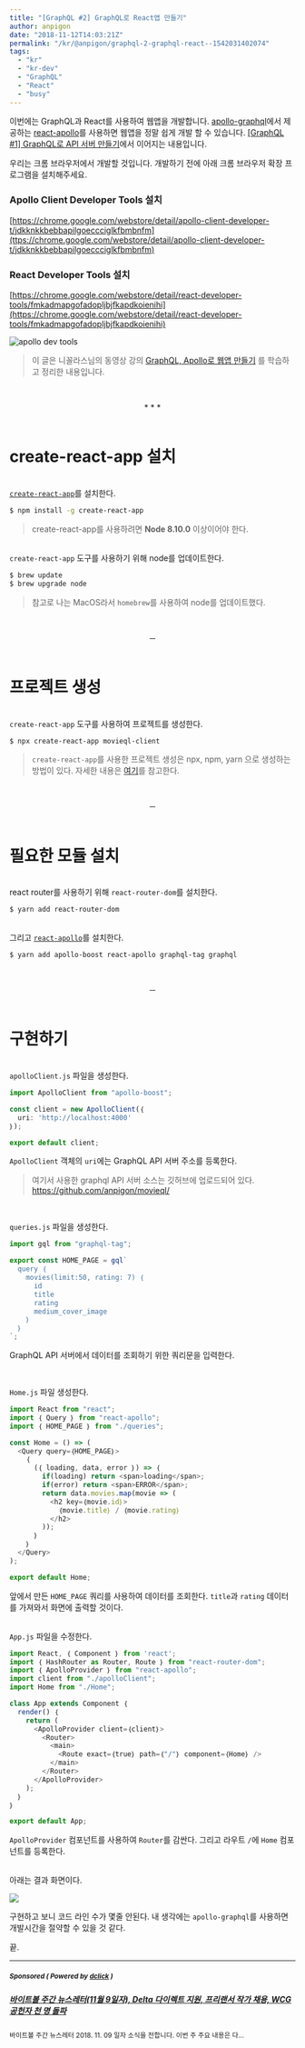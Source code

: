 ```yaml
---
title: "[GraphQL #2] GraphQL로 React앱 만들기"
author: anpigon
date: "2018-11-12T14:03:21Z"
permalink: "/kr/@anpigon/graphql-2-graphql-react--1542031402074"
tags:
  - "kr"
  - "kr-dev"
  - "GraphQL"
  - "React"
  - "busy"
---
```

이번에는 GraphQL과 React를 사용하여 웹앱을 개발합니다. [apollo-graphql](https://www.apollographql.com/docs/react/)에서 제공하는 [react-apollo](https://github.com/apollographql/react-apollo)를 사용하면 웹앱을 정말 쉽게 개발 할 수 있습니다. [[GraphQL #1] GraphQL로 API 서버 만들기](https://steemit.com/kr/@anpigon/graphql-1-graphql-api--1541861904811)에서 이어지는 내용입니다.


우리는 크롬 브라우저에서 개발할 것입니다. 개발하기 전에 아래 크롬 브라우저 확장 프로그램을 설치해주세요.

### Apollo Client Developer Tools 설치

[https://chrome.google.com/webstore/detail/apollo-client-developer-t/jdkknkkbebbapilgoeccciglkfbmbnfm](ttps://chrome.google.com/webstore/detail/apollo-client-developer-t/jdkknkkbebbapilgoeccciglkfbmbnfm)

### React Developer Tools 설치

[https://chrome.google.com/webstore/detail/react-developer-tools/fmkadmapgofadopljbjfkapdkoienihi](https://chrome.google.com/webstore/detail/react-developer-tools/fmkadmapgofadopljbjfkapdkoienihi)

![apollo dev tools](https://cdn.steemitimages.com/DQmSFTf9d9KRDrd4qPm3zQFeK3NaXPLwj6DXNqppRuwMBxX/％E1％84％89％E1％85％B3％E1％84％8F％E1％85％B3％E1％84％85％E1％85％B5％E1％86％AB％E1％84％89％E1％85％A3％E1％86％BA％202018-11-11％2015.25.36.png)

> 이 글은 니꼴라스님의 동영상 강의 [GraphQL, Apollo로 웹앱 만들기](https://academy.nomadcoders.co/courses/enrolled/364948) 를 학습하고 정리한 내용입니다.


<br><center>* * *</center><br>

# create-react-app 설치

<br>[`create-react-app`](https://reactjs.org/docs/create-a-new-react-app.html)를 설치한다.

```bash
$ npm install -g create-react-app
```
> create-react-app를 사용하려면 **Node 8.10.0** 이상이어야 한다.

<br>`create-react-app` 도구를 사용하기 위해 node를 업데이트한다.

```bash
$ brew update
$ brew upgrade node
```
> 참고로 나는 MacOS라서 `homebrew`를 사용하여 node를 업데이트했다.

<br><center>─</center><br>

# 프로젝트 생성

<br>`create-react-app` 도구를 사용하여 프로젝트를 생성한다. 

```bash
$ npx create-react-app movieql-client
```

> `create-react-app`를 사용한 프로젝트 생성은 npx, npm, yarn 으로 생성하는 방법이 있다. 자세한 내용은 [여기](https://github.com/facebook/create-react-app)를 참고한다.

<br><center>─</center><br>

# 필요한 모듈 설치

<br>react router를 사용하기 위해 `react-router-dom`를 설치한다.

```bash
$ yarn add react-router-dom
```

<br>그리고 [`react-apollo`](https://github.com/apollographql/react-apollo)를 설치한다.

```bash
$ yarn add apollo-boost react-apollo graphql-tag graphql
```

<br><center>─</center><br>

# 구현하기

<br>`apolloClient.js` 파일을 생성한다. 

```js
import ApolloClient from "apollo-boost";

const client = new ApolloClient(｛
  uri: 'http://localhost:4000'
｝);

export default client;

```
`ApolloClient` 객체의 `uri`에는 GraphQL API 서버 주소를 등록한다.
> 여기서 사용한 graphql API 서버 소스는 깃허브에 업로드되어 있다.
> https://github.com/anpigon/movieql/ 

<br>

`queries.js` 파일을 생성한다. 

```js
import gql from "graphql-tag";

export const HOME_PAGE = gql`
  query ｛
    movies(limit:50, rating: 7) ｛
      id
      title
      rating
      medium_cover_image
    ｝
  ｝
`;
```
GraphQL API 서버에서 데이터를 조회하기 위한 쿼리문을 입력한다.

<br>

`Home.js` 파일 생성한다.

```js
import React from "react";
import ｛ Query ｝ from "react-apollo";
import ｛ HOME_PAGE ｝ from "./queries";

const Home = () => (
  <Query query=｛HOME_PAGE｝>
    ｛
      (｛ loading, data, error ｝) => ｛
        if(loading) return <span>loading</span>;
        if(error) return <span>ERROR</span>;
        return data.movies.map(movie => (
          <h2 key=｛movie.id｝>
            ｛movie.title｝ / ｛movie.rating｝
          </h2>
        ));
      ｝
    ｝
  </Query>
);

export default Home;
```
앞에서 만든 `HOME_PAGE` 쿼리를 사용하여 데이터를 조회한다. `title`과 `rating` 데이터를 가져와서 화면에 출력할 것이다.

<br>`App.js` 파일을 수정한다.

```js
import React, ｛ Component ｝ from 'react';
import ｛ HashRouter as Router, Route ｝ from "react-router-dom";
import ｛ ApolloProvider ｝ from "react-apollo";
import client from "./apolloClient";
import Home from "./Home";

class App extends Component ｛
  render() ｛
    return (
      <ApolloProvider client=｛client｝>
        <Router>
          <main>
            <Route exact=｛true｝ path=｛"/"｝ component=｛Home｝ />
          </main>
        </Router>
      </ApolloProvider>
    );
  ｝
｝

export default App;
```
`ApolloProvider` 컴포넌트를 사용하여 `Router`를 감싼다. 그리고 라우트 `/`에 `Home` 컴포넌트를 등록한다.

<br>아래는 결과 화면이다.

![](https://cdn.steemitimages.com/DQmRdnLNnS1UkWXthujVrSxtwByAiztx3c3acaku4LrGT1y/％E1％84％89％E1％85％B3％E1％84％8F％E1％85％B3％E1％84％85％E1％85％B5％E1％86％AB％E1％84％89％E1％85％A3％E1％86％BA％202018-11-12％2022.46.05.png)

구현하고 보니 코드 라인 수가 몇줄 안된다. 내 생각에는 `apollo-graphql`를 사용하면 개발시간을 절약할 수 있을 것 같다.

끝.










---

#####  <sub> **Sponsored ( Powered by [dclick](https://www.dclick.io) )** </sub>
##### [바이트볼 주간 뉴스레터(11월 9일자), Delta 다이렉트 지원, 프리랜서 작가 채용, WCG 공헌자 천 명 돌파 ](https://api.dclick.io/v1/c?x=eyJhbGciOiJIUzI1NiIsInR5cCI6IkpXVCJ9.eyJjIjoiYW5waWdvbiIsInMiOiJncmFwaHFsLTItZ3JhcGhxbC1yZWFjdC0tMTU0MjAzMTQwMjA3NCIsImEiOlsidC02NjkiXSwidXJsIjoiaHR0cHM6Ly9zdGVlbWl0LmNvbS9rci9AZGFrZXNoaS8tMTEtOS1kZWx0YS13Y2ctLTE1NDE3NDUxMTM1NDMiLCJpYXQiOjE1NDIwMzE0MDIsImV4cCI6MTg1NzM5MTQwMn0.VmzBw0GqMozWSPtQGFAppjlW2beT08j_-7fwwjs_T84)
<sup>바이트볼 주간 뉴스레터 2018. 11. 09 일자 소식을 전합니다. 이번 주 주요 내용은 다...</sup>
</center>